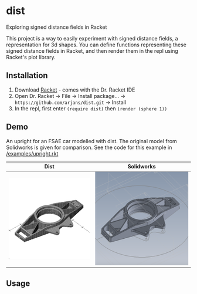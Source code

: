 # dist
Exploring signed distance fields in Racket

This project is a way to easily experiment with signed distance fields, a representation for 3d shapes. You can define functions representing these signed distance fields in Racket, and then render them in the repl using Racket's plot library.

## Installation

1. Download [Racket](https://download.racket-lang.org) - comes with the Dr. Racket IDE
2. Open Dr. Racket -> File -> Install package... -> `https://github.com/arjans/dist.git` -> Install
3. In the repl, first enter `(require dist)` then `(render (sphere 1))`

## Demo

An upright for an FSAE car modelled with dist. The original model from Solidworks is given for comparison. See the code for this example in [/examples/upright.rkt](/examples/upright.rkt)

Dist                                              |  Solidworks
:------------------------------------------------:|:------------------------------------------------------------:
![alt upright in dist](/images/upright-dist.png)  |  ![alt upright in solidworks](/images/upright-solidworks.png)

## Usage
